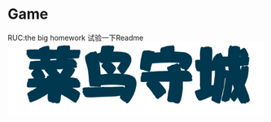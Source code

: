 # Game
RUC:the big homework
试验一下Readme  
![](https://github.com/1071357016/Game/blob/master/Gamepic/BIGTITLE.png)
